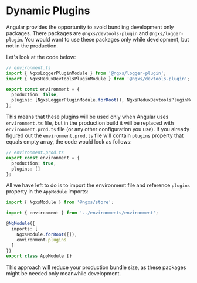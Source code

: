 # Dynamic Plugins

Angular provides the opportunity to avoid bundling development only packages. There packages
are `@ngxs/devtools-plugin` and `@ngxs/logger-plugin`. You would want to use these packages
only while development, but not in the production.

Let's look at the code below:

```ts
// environment.ts
import { NgxsLoggerPluginModule } from '@ngxs/logger-plugin';
import { NgxsReduxDevtoolsPluginModule } from '@ngxs/devtools-plugin';

export const environment = {
  production: false,
  plugins: [NgxsLoggerPluginModule.forRoot(), NgxsReduxDevtoolsPluginModule.forRoot()]
};
```

This means that these plugins will be used only when Angular uses `environment.ts` file, but in
the production build it will be replaced with `environment.prod.ts` file (or any other configuration you use).
If you already figured out the `environment.prod.ts` file will contain `plugins` property that equals empty array, the code would
look as follows:

```ts
// environment.prod.ts
export const environment = {
  production: true,
  plugins: []
};
```

All we have left to do is to import the environment file and reference `plugins` property in the `AppModule` imports:

```ts
import { NgxsModule } from '@ngxs/store';

import { environment } from '../environments/environment';

@NgModule({
  imports: [
    NgxsModule.forRoot([]),
    environment.plugins
  ]
})
export class AppModule {}
```

This approach will reduce your production bundle size, as these packages might be needed only meanwhile development.
